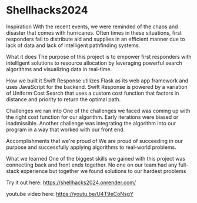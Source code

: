 # Shellhacks2024
Inspiration
With the recent events, we were reminded of the chaos and disaster that comes with hurricanes. Often times in these situations, first responders fail to distribute aid and supplies in an efficient manner due to lack of data and lack of intelligent pathfinding systems.

What it does
The purpose of this project is to empower first responders with intelligent solutions to resource allocation by leveraging powerful search algorithms and visualizing data in real-time.

How we built it
Swift Response utilizes Flask as its web app framework and uses JavaScript for the backend. Swift Response is powered by a variation of Uniform Cost Search that uses a custom cost function that factors in distance and priority to return the optimal path.

Challenges we ran into
One of the challenges we faced was coming up with the right cost function for our algorithm. Early iterations were biased or inadmissible. Another challenge was integrating the algorithm into our program in a way that worked with our front end.

Accomplishments that we're proud of
We are proud of succeeding in our purpose and successfully applying algorithms to real-world problems.

What we learned
One of the biggest skills we gained with this project was connecting back and front ends together. No one on our team had any full-stack experience but together we found solutions to our hardest problems

Try it out here: https://shellhacks2024.onrender.com/

youtube video here: https://youtu.be/U4T9eCoNsgY

